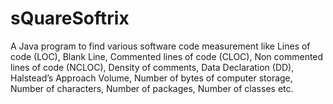 # sQuareSoftrix
A Java program to find various software code measurement like Lines of code (LOC), Blank Line, Commented lines of code (CLOC), Non commented lines of code (NCLOC), Density of comments, Data Declaration (DD), Halstead’s Approach Volume, Number of bytes of computer storage, Number of characters, Number of packages, Number of classes etc.
